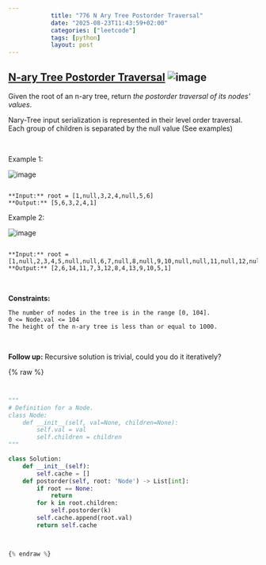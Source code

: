 ```yaml
---
            title: "776 N Ary Tree Postorder Traversal"
            date: "2025-08-23T11:43:59+02:00"
            categories: ["leetcode"]
            tags: [python]
            layout: post
---
```

            
## [N-ary Tree Postorder Traversal](https://leetcode.com/problems/n-ary-tree-postorder-traversal) ![image](https://img.shields.io/badge/Difficulty-Easy-brightgreen)

Given the root of an n-ary tree, return *the postorder traversal of its nodes' values*.

Nary-Tree input serialization is represented in their level order traversal. Each group of children is separated by the null value (See examples)

 

Example 1:

![image](https://assets.leetcode.com/uploads/2018/10/12/narytreeexample.png)
```

**Input:** root = [1,null,3,2,4,null,5,6]
**Output:** [5,6,3,2,4,1]

```

Example 2:

![image](https://assets.leetcode.com/uploads/2019/11/08/sample_4_964.png)
```

**Input:** root = [1,null,2,3,4,5,null,null,6,7,null,8,null,9,10,null,null,11,null,12,null,13,null,null,14]
**Output:** [2,6,14,11,7,3,12,8,4,13,9,10,5,1]

```

 

**Constraints:**

	The number of nodes in the tree is in the range [0, 104].
	0 <= Node.val <= 104
	The height of the n-ary tree is less than or equal to 1000.

 

**Follow up:** Recursive solution is trivial, could you do it iteratively?

{% raw %}


```python


"""
# Definition for a Node.
class Node:
    def __init__(self, val=None, children=None):
        self.val = val
        self.children = children
"""

class Solution:
    def __init__(self):
        self.cache = []
    def postorder(self, root: 'Node') -> List[int]:
        if root == None:
            return
        for k in root.children:
            self.postorder(k)
        self.cache.append(root.val)
        return self.cache
        


{% endraw %}
```
